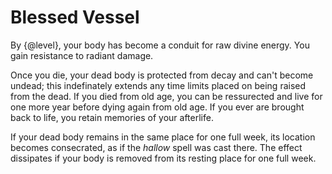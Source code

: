 # Blessed Vessel
By {@level}, your body has become a conduit for raw divine energy.
You gain resistance to radiant damage.

Once you die, your dead body is protected from decay and can't become undead; this indefinately extends any time limits placed on being raised from the dead.
If you died from old age, you can be ressurected and live for one more year before dying again from old age.
If you ever are brought back to life, you retain memories of your afterlife.

If your dead body remains in the same place for one full week, its location becomes consecrated, as if the *hallow* spell was cast there.
The effect dissipates if your body is removed from its resting place for one full week.
